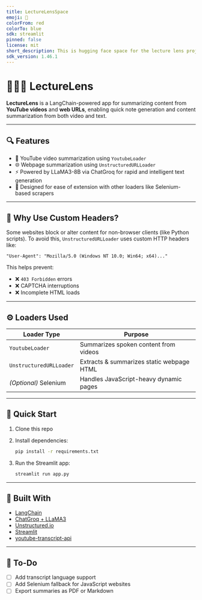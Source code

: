 ```yaml
---
title: LectureLensSpace
emoji: 🏃
colorFrom: red
colorTo: blue
sdk: streamlit
pinned: false
license: mit
short_description: This is hugging face space for the lecture lens project
sdk_version: 1.46.1
---
```




# 🧑🏽‍🏫 LectureLens

**LectureLens** is a LangChain-powered app for summarizing content from **YouTube videos** and **web URLs**, enabling quick note generation and content summarization from both video and text.

---

## 🔍 Features

* 🎥 YouTube video summarization using `YoutubeLoader`
* 🌐 Webpage summarization using `UnstructuredURLLoader`
* ⚡ Powered by LLaMA3-8B via ChatGroq for rapid and intelligent text generation
* 🔧 Designed for ease of extension with other loaders like Selenium-based scrapers

---

## 🧠 Why Use Custom Headers?

Some websites block or alter content for non-browser clients (like Python scripts). To avoid this, `UnstructuredURLLoader` uses custom HTTP headers like:

```http
"User-Agent": "Mozilla/5.0 (Windows NT 10.0; Win64; x64)..."
```

This helps prevent:

* ❌ `403 Forbidden` errors
* ❌ CAPTCHA interruptions
* ❌ Incomplete HTML loads

---

## ⚙️ Loaders Used

| Loader Type             | Purpose                                   |
| ----------------------- | ----------------------------------------- |
| `YoutubeLoader`         | Summarizes spoken content from videos     |
| `UnstructuredURLLoader` | Extracts & summarizes static webpage HTML |
| *(Optional)* Selenium   | Handles JavaScript-heavy dynamic pages    |

---

## 🚀 Quick Start

1. Clone this repo
2. Install dependencies:

   ```bash
   pip install -r requirements.txt
   ```
3. Run the Streamlit app:

   ```bash
   streamlit run app.py
   ```

---

## 🧱 Built With

* [LangChain](https://python.langchain.com/)
* [ChatGroq + LLaMA3](https://groq.com/)
* [Unstructured.io](https://github.com/Unstructured-IO/unstructured)
* [Streamlit](https://streamlit.io/)
* [youtube-transcript-api](https://pypi.org/project/youtube-transcript-api/)

---

## 📌 To-Do

* [ ] Add transcript language support
* [ ] Add Selenium fallback for JavaScript websites
* [ ] Export summaries as PDF or Markdown
